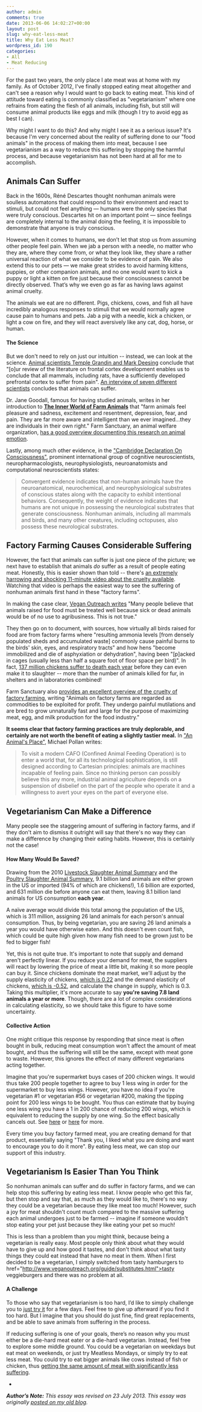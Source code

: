 ```yaml
---
author: admin
comments: true
date: 2013-06-06 14:02:27+00:00
layout: post
slug: why-eat-less-meat
title: Why Eat Less Meat?
wordpress_id: 190
categories:
- All
- Meat Reducing
---
```


For the past two years, the only place I ate meat was at home with my family.  As of October 2012, I've finally stopped eating meat altogether and can't see a reason why I would want to go back to eating meat.  This kind of attitude toward eating is commonly classified as "vegetarianism" where one refrains from eating the flesh of all animals, including fish, but still will consume animal products like eggs and milk (though I try to avoid egg as best I can).

Why might I want to do this?  And why might I see it as a serious issue?  It's because I'm very concerned about the reality of suffering done to our "food animals" in the process of making them into meat, because I see vegetarianism as a way to reduce this suffering by stopping the harmful process, and because vegetarianism has not been hard at all for me to accomplish.<!-- more -->






## Animals Can Suffer


Back in the 1600s, Réné Descartes thought nonhuman animals were soulless automatons that could respond to their environment and react to stimuli, but could not feel anything — humans were the only species that were truly conscious. Descartes hit on an important point — since feelings are completely internal to the animal doing the feeling, it is impossible to demonstrate that anyone is truly conscious.

However, when it comes to humans, we don’t let that stop us from assuming other people feel pain. When we jab a person with a needle, no matter who they are, where they come from, or what they look like, they share a rather universal reaction of what we consider to be evidence of pain. We also extend this to our pets — we make great strides to avoid harming kittens, puppies, or other companion animals, and no one would want to kick a puppy or light a kitten on fire just because their consciousness cannot be directly observed. That’s why we even go as far as having laws against animal cruelty.

The animals we eat are no different. Pigs, chickens, cows, and fish all have incredibly analogous responses to stimuli that we would normally agree cause pain to humans and pets.  Jab a pig with a needle, kick a chicken, or light a cow on fire, and they will react aversively like any cat, dog, horse, or human.





#### The Science


But we don't need to rely on just our intuition -- instead, we can look at the science.  [Animal scientists Temple Grandin and Mark Deesing](http://www.grandin.com/welfare/fear.pain.stress.html) conclude that "[o]ur review of the literature on frontal cortex development enables us to conclude that all mammals, including rats, have a sufficiently developed prefrontal cortex to suffer from pain".  [An interview of seven different scientists](http://www.youtube.com/watch?v=mLSwRcvX72M) concludes that animals can suffer.

Dr. Jane Goodall, famous for having studied animals, writes in her introduction to [**The Inner World of Farm Animals**](http://www.amazon.com/Inner-World-Farm-Animals-Intellectual/dp/1584797487) that "farm animals feel pleasure and sadness, excitement and resentment, depression, fear, and pain. They are far more aware and intelligent than we ever imagined…they are individuals in their own right."  Farm Sanctuary, an animal welfare organization, [has a good overview documenting this research on animal emotion](http://www.farmsanctuary.org/learn/someone-not-something/).

Lastly, among much other evidence, in the ["Cambridge Declaration On Consciousness"](http://fcmconference.org/img/CambridgeDeclarationOnConsciousness.pdf), prominent international group of cognitive  neuroscientists, neuropharmacologists, neurophysiologists, neuroanatomists and computational neuroscientists states:



> Convergent evidence indicates that non-human animals have the neuroanatomical, neurochemical, and neurophysiological substrates of conscious states along with the capacity to exhibit intentional behaviors.  Consequently, the weight of evidence indicates that humans are not unique in possessing the neurological substrates that generate consciousness. Nonhuman animals, including all mammals and birds, and many other creatures, including octopuses, also  possess these neurological substrates.








## Factory Farming Causes Considerable Suffering


However, the fact that animals can suffer is just one piece of the picture; we next have to establish that animals _do_ suffer as a result of people eating meat.  Honestly, this is easier shown than told -- there's [an extremely harrowing and shocking 11-minute video about the cruelty available](http://whosagainstanimalcruelty.org/).  Watching that video is perhaps the easiest way to see the suffering of nonhuman animals first hand in these "factory farms".

In making the case clear, [Vegan Outreach writes](http://www.veganoutreach.org/whyvegan/animals.html) "Many people believe that animals raised for food must be treated well because sick or dead animals would be of no use to agribusiness. This is not true."

They then go on to document, with sources, how virtually all birds raised for food are from factory farms where "resulting ammonia levels [from densely populated sheds and accumulated waste] commonly cause painful burns to the birds' skin, eyes, and respiratory tracts" and how hens "become immobilized and die of asphyxiation or dehydration", having been "[p]acked in cages (usually less than half a square foot of floor space per bird)".  In fact, [137 million chickens suffer to death each year](http://countinganimals.com/is-vegan-outreach-right-about-how-many-animals-suffer-to-death/) before they can even make it to slaughter -- more than the number of animals killed for fur, in shelters and in laboratories combined!

Farm Sanctuary also [provides an excellent overview of the cruelty of factory farming](http://www.farmsanctuary.org/learn/factory-farming/), writing "Animals on factory farms are regarded as commodities to be exploited for profit. They undergo painful mutilations and are bred to grow unnaturally fast and large for the purpose of maximizing meat, egg, and milk production for the food industry."

**It seems clear that factory farming practices are truly deplorable, and certainly are not worth the benefit of eating a slightly tastier meal.**  In ["An Animal's Place"](http://www.nytimes.com/2002/11/10/magazine/10ANIMAL.html?pagewanted=all), Michael Pollan writes:


> To visit a modern CAFO (Confined Animal Feeding Operation) is to enter a world that, for all its technological sophistication, is still designed according to Cartesian principles: animals are machines incapable of feeling pain. Since no thinking person can possibly believe this any more, industrial animal agriculture depends on a suspension of disbelief on the part of the people who operate it and a willingness to avert your eyes on the part of everyone else.








## Vegetarianism Can Make a Difference


Many people see the staggering amount of suffering in factory farms, and if they don't aim to dismiss it outright will say that there's no way they can make a difference by changing their eating habits.  However, this is certainly not the case!






#### How Many Would Be Saved?


Drawing from the 2010 [Livestock Slaughter Animal Summary](http://usda.mannlib.cornell.edu/MannUsda/viewDocumentInfo.do?documentID=1097) and the [Poultry Slaughter Animal Summary](http://usda.mannlib.cornell.edu/MannUsda/viewDocumentInfo.do?documentID=1497), 9.1 billion land animals are either grown in the US or imported (94% of which are chickens!), 1.6 billion are exported, and 631 million die before anyone can eat them, leaving 8.1 billion land animals for US consumption **each year**.

A naïve average would divide this total among the population of the US, which is 311 million, assigning 26 land animals for each person's annual consumption.  Thus, by being vegetarian, you are saving 26 land animals a year you would have otherwise eaten.  And this doesn't even count fish, which could be quite high given how many fish need to be grown just to be fed to bigger fish!

Yet, this is not quite true.  It's important to note that supply and demand aren't perfectly linear.  If you reduce your demand for meat, the suppliers will react by lowering the price of meat a little bit, making it so more people can buy it.  Since chickens dominate the meat market, we'll adjust by the supply elasticity of chickens, [which is 0.22](http://www.rti.org/pubs/poultry_slaughter.pdf) and the demand elasticity of chickens, [which is -0.52](http://ageconsearch.umn.edu/bitstream/31190/1/23020558.pdf), and calculate the change in supply, which is 0.3.  Taking this multiplier, it's more accurate to say **you're saving 7.8 land animals a year or more**.  Though, there are a lot of complex considerations in calculating elasticity, so we should take this figure to have some uncertainty.






#### Collective Action


One might critique this response by responding that since meat is often bought in bulk, reducing meat consumption won't affect the amount of meat bought, and thus the suffering will still be the same, except with meat gone to waste.  However, this ignores the effect of many different vegetarians acting together.

Imagine that you're supermarket buys cases of 200 chicken wings.  It would thus take 200 people together to agree to buy 1 less wing in order for the supermarket to buy less wings.  However, you have no idea if you're vegetarian #1 or vegetarian #56 or vegetarian #200, making the tipping point for 200 less wings to be bought.  You thus can estimate that by buying one less wing you have a 1 in 200 chance of reducing 200 wings, which is equivalent to reducing the supply by one wing.  So the effect basically cancels out.  See [here](http://www.veganoutreach.org/enewsletter/thresholds.pdf) or [here](http://www.utilitarian-essays.com/vegetarianism.html) for more.

Every time you buy factory farmed meat, you are creating demand for that product, essentially saying "Thank you, I liked what you are doing and want to encourage you to do it more".  By eating less meat, we can stop our support of this industry.






## Vegetarianism Is Easier Than You Think


So nonhuman animals can suffer and do suffer in factory farms, and we can help stop this suffering by eating less meat.  I know people who get this far, but then stop and say that, as much as they would like to, there's no way they could be a vegetarian because they like meat too much!  However, such a joy for meat shouldn't count much compared to the massive suffering each animal undergoes just to be farmed -- imagine if someone wouldn't stop eating your pet just because they like eating your pet so much!

This is less than a problem than you might think, because being a vegetarian is really easy.  Most people only think about what they would have to give up and how good it tastes, and don't think about what tasty things they could eat instead that have no meat in them.  When I first decided to be a vegetarian, I simply switched from tasty hamburgers to href="http://www.veganoutreach.org/guide/substitutes.html">tasty veggieburgers and there was no problem at all.





#### A Challenge


To those who say that vegetarianism is too hard, I’d like to simply challenge you to [just try it](http://lesswrong.com/lw/5a5/no_seriously_just_try_it/) for a few days. Feel free to give up afterward if you find it too hard. But I imagine that you should do just fine, find great replacements, and be able to save animals from suffering in the process.

If reducing suffering is one of your goals, there’s no reason why you must either be a die-hard meat eater or a die-hard vegetarian. Instead, feel free to explore some middle ground. You could be a vegetarian on weekdays but eat meat on weekends, or just try Meatless Mondays, or simply try to eat less meat. You could try to eat bigger animals like cows instead of fish or chicken, thus [getting the same amount of meat with significantly less suffering](http://www.utilitarian-essays.com/suffering-per-kg.html).

-

_**Author’s Note:** This essay was revised on 23 July 2013.  This essay was originally [posted on my old blog](http://www.greatplay.net/essays/why-vegetarianism)._
